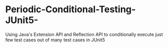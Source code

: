 # Periodic-Conditional-Testing-JUnit5-
Using Java's Extension API and Reflection API to conditionally execute just few test cases out of many test cases in JUnit5
